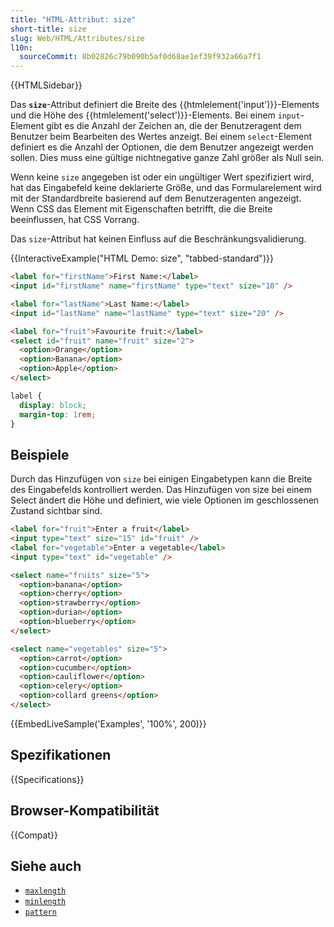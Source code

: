 ```yaml
---
title: "HTML-Attribut: size"
short-title: size
slug: Web/HTML/Attributes/size
l10n:
  sourceCommit: 8b02826c79b090b5af0d68ae1ef39f932a66a7f1
---
```


{{HTMLSidebar}}

Das **`size`**-Attribut definiert die Breite des {{htmlelement('input')}}-Elements und die Höhe des {{htmlelement('select')}}-Elements. Bei einem `input`-Element gibt es die Anzahl der Zeichen an, die der Benutzeragent dem Benutzer beim Bearbeiten des Wertes anzeigt. Bei einem `select`-Element definiert es die Anzahl der Optionen, die dem Benutzer angezeigt werden sollen. Dies muss eine gültige nichtnegative ganze Zahl größer als Null sein.

Wenn keine `size` angegeben ist oder ein ungültiger Wert spezifiziert wird, hat das Eingabefeld keine deklarierte Größe, und das Formularelement wird mit der Standardbreite basierend auf dem Benutzeragenten angezeigt. Wenn CSS das Element mit Eigenschaften betrifft, die die Breite beeinflussen, hat CSS Vorrang.

Das `size`-Attribut hat keinen Einfluss auf die Beschränkungsvalidierung.

{{InteractiveExample("HTML Demo: size", "tabbed-standard")}}

```html interactive-example
<label for="firstName">First Name:</label>
<input id="firstName" name="firstName" type="text" size="10" />

<label for="lastName">Last Name:</label>
<input id="lastName" name="lastName" type="text" size="20" />

<label for="fruit">Favourite fruit:</label>
<select id="fruit" name="fruit" size="2">
  <option>Orange</option>
  <option>Banana</option>
  <option>Apple</option>
</select>
```

```css interactive-example
label {
  display: block;
  margin-top: 1rem;
}
```

## Beispiele

Durch das Hinzufügen von `size` bei einigen Eingabetypen kann die Breite des Eingabefelds kontrolliert werden. Das Hinzufügen von size bei einem Select ändert die Höhe und definiert, wie viele Optionen im geschlossenen Zustand sichtbar sind.

```html
<label for="fruit">Enter a fruit</label>
<input type="text" size="15" id="fruit" />
<label for="vegetable">Enter a vegetable</label>
<input type="text" id="vegetable" />

<select name="fruits" size="5">
  <option>banana</option>
  <option>cherry</option>
  <option>strawberry</option>
  <option>durian</option>
  <option>blueberry</option>
</select>

<select name="vegetables" size="5">
  <option>carrot</option>
  <option>cucumber</option>
  <option>cauliflower</option>
  <option>celery</option>
  <option>collard greens</option>
</select>
```

{{EmbedLiveSample('Examples', '100%', 200)}}

## Spezifikationen

{{Specifications}}

## Browser-Kompatibilität

{{Compat}}

## Siehe auch

- [`maxlength`](/de/docs/Web/HTML/Attributes/maxlength)
- [`minlength`](/de/docs/Web/HTML/Attributes/minlength)
- [`pattern`](/de/docs/Web/HTML/Attributes/pattern)
